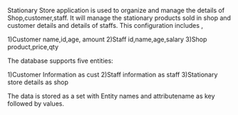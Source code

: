 Stationary Store application is used to organize and manage the details of Shop,customer,staff. 
It will manage the stationary products sold in shop and customer details and details of staffs.
This configuration includes ,

1)Customer name,id,age, amount
2)Staff id,name,age,salary 
3)Shop product,price,qty

The database supports five entities: 

1)Customer Information as cust
2)Staff information as staff
3)Stationary store details as shop

The data is stored as a set with Entity names and attributename as key followed by values.
